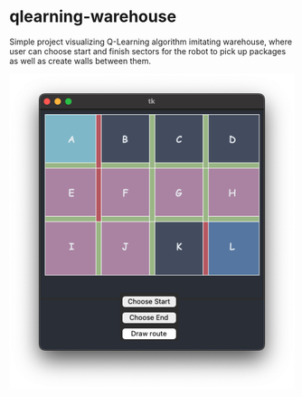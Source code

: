 # qlearning-warehouse

Simple project visualizing Q-Learning algorithm imitating warehouse, where user can choose start and finish sectors for the robot to pick up packages as well as create walls between them.

![sample image](./screen.png)
